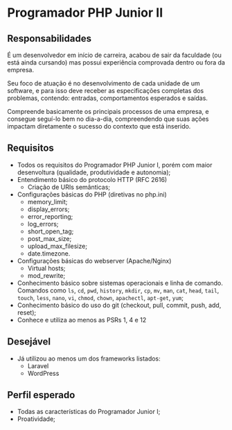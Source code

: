 # Programador PHP Junior II

## Responsabilidades

É um desenvolvedor em início de carreira, acabou de sair da faculdade (ou está ainda cursando) mas possui experiência comprovada dentro ou fora da empresa.

Seu foco de atuação é no desenvolvimento de cada unidade de um software, e para isso deve receber as especificações completas dos problemas, contendo: entradas, comportamentos esperados e saídas.

Compreende basicamente os principais processos de uma empresa, e consegue seguí-lo bem no dia-a-dia, compreendendo que suas ações impactam diretamente o sucesso do contexto que está inserido.

## Requisitos

- Todos os requisitos do Programador PHP Junior I, porém com maior desenvoltura (qualidade, produtividade e autonomia);
- Entendimento básico do protocolo HTTP (RFC 2616)
	- Criação de URIs semânticas;
- Configurações básicas do PHP (diretivas no php.ini)
	- memory_limit;
	- display_errors;
	- error_reporting;
	- log_errors;
	- short_open_tag;
	- post_max_size;
	- upload_max_filesize;
	- date.timezone.
- Configurações básicas do webserver (Apache/Nginx)
	- Virtual hosts;
	- mod_rewrite;
- Conhecimento básico sobre sistemas operacionais e linha de comando. Comandos como `ls`, `cd`, `pwd`, `history`, `mkdir`, `cp`, `mv`, `man`, `cat`, `head`, `tail`, `touch`, `less`, `nano`, `vi`, `chmod`, `chown`, `apachectl`, `apt-get`, `yum`;
- Conhecimento básico do uso do git (checkout, pull, commit, push, add, reset);
- Conhece e utiliza ao menos as PSR­s 1, 4 e 12

## Desejável

- Já utilizou ao menos um dos frameworks listados:
  - Laravel
  - WordPress

## Perfil esperado

- Todas as características do Programador Junior I;
- Proatividade;